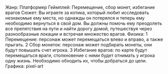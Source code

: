 Жанр: Платформер
Геймплей: Перемещение, сбор монет, избегание врагов
Сюжет:
  Вы играете за котика, который любит исследовать незнакомые ему места, но однажды он потерялся и теперь ему необходимо вернуться в свой дом. 
  Вы должны помочь ему преодолеть все препятствия на пути и найти дорогу домой, путешествуя через разнообразные локации и встречая множество врагов.
Физика:
  1 Перемещение: персонаж может перемещаться влево и вправо, а также прыгать.
  2 Сбор монеток: персонаж может подбирать монеты, они будут повышать счет игрока.
  3 Избегание врагов: по карте будут перемещаться враги, столкновение с ними будет отнимать у игрока одну жизнь. Необходимо обходить их, чтобы добраться до цели.
Графика: pixel-art
